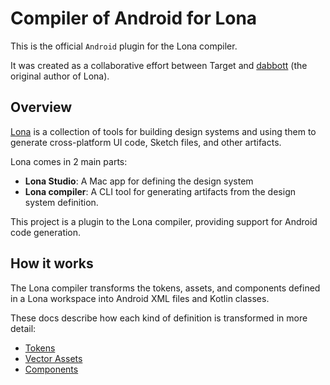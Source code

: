 # Compiler of Android for Lona

This is the official `Android` plugin for the Lona compiler.

It was created as a collaborative effort between Target and [dabbott](https://github.com/dabbott) (the original author of Lona).

## Overview

[Lona](https://github.com/airbnb/Lona) is a collection of tools for building design systems and using them to generate cross-platform UI code, Sketch files, and other artifacts.

Lona comes in 2 main parts:

- **Lona Studio**: A Mac app for defining the design system
- **Lona compiler**: A CLI tool for generating artifacts from the design system definition.

This project is a plugin to the Lona compiler, providing support for Android code generation.

## How it works

The Lona compiler transforms the tokens, assets, and components defined in a Lona workspace into Android XML files and Kotlin classes.

These docs describe how each kind of definition is transformed in more detail:

- [Tokens](docs/Tokens.md)
- [Vector Assets](docs/Vector%20Assets.md)
- [Components](docs/Components.md)
